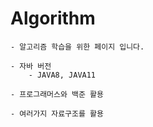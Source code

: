 # Algorithm

	- 알고리즘 학습을 위한 페이지 입니다.

	- 자바 버전
		- JAVA8, JAVA11
	
	- 프로그래머스와 백준 활용
	
	- 여러가지 자료구조를 활용
